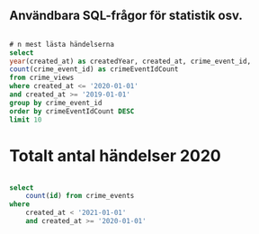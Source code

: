 ## Användbara SQL-frågor för statistik osv.

```sql

# n mest lästa händelserna
select
year(created_at) as createdYear, created_at, crime_event_id,
count(crime_event_id) as crimeEventIdCount
from crime_views
where created_at <= '2020-01-01'
and created_at >= '2019-01-01'
group by crime_event_id
order by crimeEventIdCount DESC
limit 10

```

# Totalt antal händelser 2020

```sql

select
	count(id) from crime_events
where
	created_at < '2021-01-01'
	and created_at >= '2020-01-01'

```
